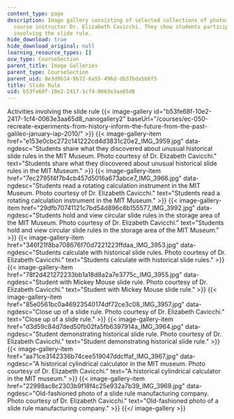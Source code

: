 ```yaml
---
content_type: page
description: Image gallery consisting of selected collections of photos taken by the
  course instructor Dr. Elizabeth Cavicchi. They show students participating in activities
  involving the slide rule.
hide_download: true
hide_download_original: null
learning_resource_types: []
ocw_type: CourseSection
parent_title: Image Galleries
parent_type: CourseSection
parent_uid: 0e3d9b14-9b72-6a55-496d-db37bda5b6f5
title: Slide Rule
uid: b53fe68f-10e2-2417-1cf4-0063e3aa65d8
---
```


Activities involving the slide rule
{{< image-gallery id="b53fe68f-10e2-2417-1cf4-0063e3aa65d8_nanogallery2" baseUrl="/courses/ec-050-recreate-experiments-from-history-inform-the-future-from-the-past-galileo-january-iap-2010/" >}}
{{< image-gallery-item href="e153e0cbc272c141222cd4d3831c20e2_IMG_3959.jpg" data-ngdesc="Students share what they discovered about unusual historical slide rules in the MIT Museum. Photo courtesy of Dr. Elizabeth Cavicchi." text="Students share what they discovered about unusual historical slide rules in the MIT Museum." >}}
{{< image-gallery-item href="7ec2795f4f7b4cb457d5016a673abce7_IMG_3966.jpg" data-ngdesc="Students read a rotating calculation instrument in the MIT Museum. Photo courtesy of Dr. Elizabeth Cavicchi." text="Students read a rotating calculation instrument in the MIT Museum." >}}
{{< image-gallery-item href="29dfb70741121c7bd54d896c8b155577_IMG_3992.jpg" data-ngdesc="Students hold and view circular slide rules in the storage area of the MIT Museum. Photo courtesy of Dr. Elizabeth Cavicchi." text="Students hold and view circular slide rules in the storage area of the MIT Museum." >}}
{{< image-gallery-item href="346f21f8ba708676f70d7221223ffdaa_IMG_3953.jpg" data-ngdesc="Students calculate with historical slide rules. Photo courtesy of Dr. Elizabeth Cavicchi." text="Students calculate with historical slide rules." >}}
{{< image-gallery-item href="78f2d421272233bb1a18d8a2a7e3775c_IMG_3955.jpg" data-ngdesc="Student with Mickey Mouse slide rule. Photo courtesy of Dr. Elizabeth Cavicchi." text="Student with Mickey Mouse slide rule." >}}
{{< image-gallery-item href="85e0561bc0a46923540174df72ce3c08_IMG_3957.jpg" data-ngdesc="Close up of a slide rule. Photo courtesy of Dr. Elizabeth Cavicchi." text="Close up of a slide rule." >}}
{{< image-gallery-item href="d3d59c84d7ded50fb02fa5fb6397914a_IMG_3964.jpg" data-ngdesc="Student demonstrating historical slide rule. Photo courtesy of Dr. Elizabeth Cavicchi." text="Student demonstrating historical slide rule." >}}
{{< image-gallery-item href="aa71ce3142336b74cee519047ddcffaf_IMG_3967.jpg" data-ngdesc="A historical cylindrical calculator in the MIT museum. Photo courtesy of Dr. Elizabeth Cavicchi." text="A historical cylindrical calculator in the MIT museum." >}}
{{< image-gallery-item href="22998ac8c2303b9f18f4c25e932a7b39_IMG_3969.jpg" data-ngdesc="Old-fashioned photo of a slide rule manufacturing company. Photo courtesy of Dr. Elizabeth Cavicchi." text="Old-fashioned photo of a slide rule manufacturing company." >}}
{{</ image-gallery >}}